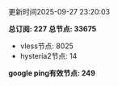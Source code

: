 更新时间2025-09-27 23:20:03

**总订阅: 227**
**总节点: 33675**
- vless节点: 8025
- hysteria2节点: 14

**google ping有效节点: 249**

